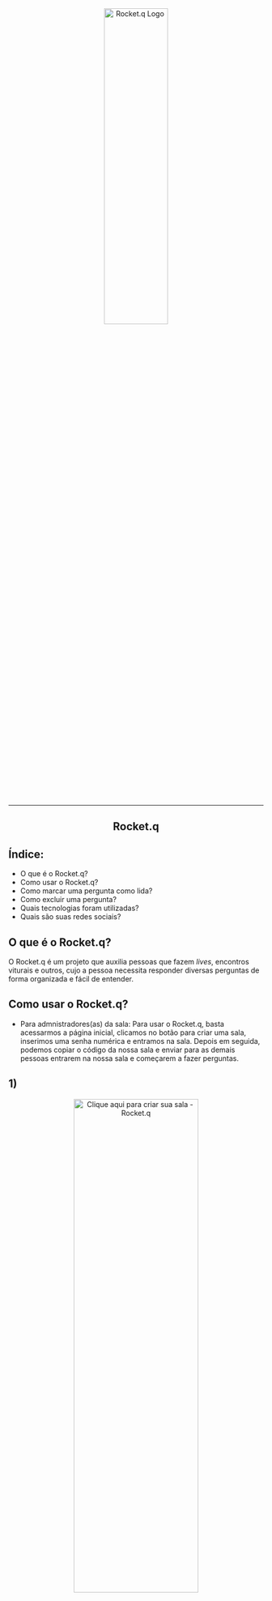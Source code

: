 <div align="center">
  <img src="https://ik.imagekit.io/jp1xbaqmsn6/logo_BIJuE6At6.svg?updatedAt=1626887109512" alt="Rocket.q Logo" width="50%" height="40%"/>
</div>

---

## <div align="center">Rocket.q</div>

## Índice:
- O que é o Rocket.q?
- Como usar o Rocket.q?
- Como marcar uma pergunta como lida?
- Como excluir uma pergunta?
- Quais tecnologias foram utilizadas?
- Quais são suas redes sociais?

## O que é o Rocket.q?
O Rocket.q é um projeto que auxilia pessoas que fazem *lives*, encontros viturais e outros, cujo a pessoa
necessita responder diversas perguntas de forma organizada e fácil de entender.

## Como usar o Rocket.q?
- Para admnistradores(as) da sala:
Para usar o Rocket.q, basta acessarmos a página inicial, clicamos no botão para criar uma sala, inserimos uma senha numérica e entramos na sala.
Depois em seguida, podemos copiar o código da nossa sala e enviar para as demais pessoas entrarem na nossa sala e começarem a fazer perguntas.
## 1)
<div align="center">
  <img src="https://ik.imagekit.io/jp1xbaqmsn6/create-room-admin-button_8HoT1_z8J1.png?updatedAt=1627158692796" alt="Clique aqui para criar sua sala - Rocket.q" width="70%" height="50%"/>
</div>

## 2)
<div align="center">
  <img src="https://ik.imagekit.io/jp1xbaqmsn6/type-password-room-admin_WROC89lsb.png?updatedAt=1627158896613" alt="Digite a sua senha - Rocket.q" width="70%" height="50%"/>
</div>

- Para convidados(as):
Basta acessar a página inicial e digitar o código da sala que deseja entrar. Em seguida já é possível fazermos nossas perguntas!
## Digite o código:
<div align="center">
  <img src="https://ik.imagekit.io/jp1xbaqmsn6/type-password-room-admin_7T_jHuGOip.png?updatedAt=1627159065122" alt="Digite o código da sala - Rocket.q" width="70%" height="50%"   />
</div>

## Como marcar uma pergunta como lida?
Para marcar uma pergunta como lida, clique em *Marcar como lida* na pergunta que deseja marcar e em seguida digite a sua senha por motivos de segurança.
## 1)
<div align="center">
  <img src="https://ik.imagekit.io/jp1xbaqmsn6/mark-as-visualizated_IffkhkvrhR.png?updatedAt=1627159340335" alt="Marcar como lida" width="70%" height="50%"/>
 </div>

